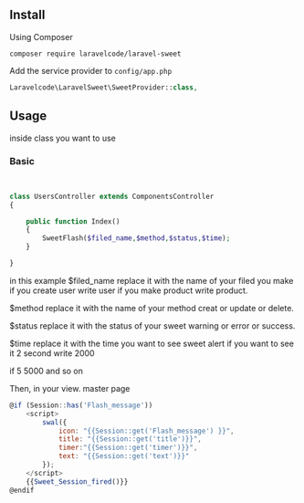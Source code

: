 ## Install

Using Composer

```
composer require laravelcode/laravel-sweet
```

Add the service provider to `config/app.php`

```php
Laravelcode\LaravelSweet\SweetProvider::class,
```


## Usage
inside  class you want to use 


### Basic


```php


class UsersController extends ComponentsController
{

    public function Index()
    {
        SweetFlash($filed_name,$method,$status,$time);
    }

}
```

in this example 
$filed_name replace it with the name of your filed you make if you create user write user if you make product write product.

$method replace it with the name of your method creat or update or delete.

$status replace it with the status of your sweet warning or error or success.

$time replace it with the time you want to see sweet alert if you want to see it 2 second write 2000

if 5 5000 and so on  


Then, in your view. master page 

```javascript
@if (Session::has('Flash_message'))
    <script>
        swal({
            icon: "{{Session::get('Flash_message') }}",
            title: "{{Session::get('title')}}",
            timer:"{{Session::get('timer')}}",
            text: "{{Session::get('text')}}"
        });
    </script>
    {{Sweet_Session_fired()}}
@endif
```

